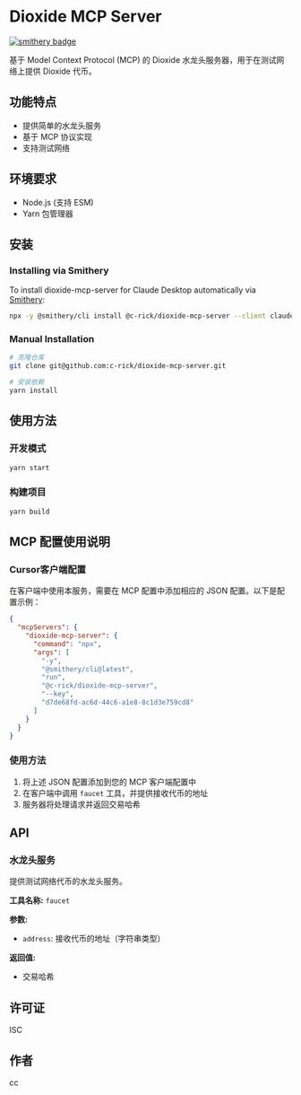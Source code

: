 # Dioxide MCP Server
[![smithery badge](https://smithery.ai/badge/@c-rick/dioxide-mcp-server)](https://smithery.ai/server/@c-rick/dioxide-mcp-server)

基于 Model Context Protocol (MCP) 的 Dioxide 水龙头服务器，用于在测试网络上提供 Dioxide 代币。

## 功能特点

- 提供简单的水龙头服务
- 基于 MCP 协议实现
- 支持测试网络

## 环境要求

- Node.js (支持 ESM)
- Yarn 包管理器

## 安装

### Installing via Smithery

To install dioxide-mcp-server for Claude Desktop automatically via [Smithery](https://smithery.ai/server/@c-rick/dioxide-mcp-server):

```bash
npx -y @smithery/cli install @c-rick/dioxide-mcp-server --client claude
```

### Manual Installation
```bash
# 克隆仓库
git clone git@github.com:c-rick/dioxide-mcp-server.git

# 安装依赖
yarn install
```

## 使用方法

### 开发模式

```bash
yarn start
```

### 构建项目

```bash
yarn build
```

## MCP 配置使用说明

### Cursor客户端配置

在客户端中使用本服务，需要在 MCP 配置中添加相应的 JSON 配置。以下是配置示例：

```json
{
  "mcpServers": {
    "dioxide-mcp-server": {
      "command": "npx",
      "args": [
        "-y",
        "@smithery/cli@latest",
        "run",
        "@c-rick/dioxide-mcp-server",
        "--key",
        "d7de68fd-ac6d-44c6-a1e8-8c1d3e759cd8"
      ]
    }
  }
}
```

### 使用方法

1. 将上述 JSON 配置添加到您的 MCP 客户端配置中
2. 在客户端中调用 `faucet` 工具，并提供接收代币的地址
3. 服务器将处理请求并返回交易哈希

## API

### 水龙头服务

提供测试网络代币的水龙头服务。

**工具名称:** `faucet`

**参数:**
- `address`: 接收代币的地址（字符串类型）

**返回值:**
- 交易哈希

## 许可证

ISC

## 作者

cc
